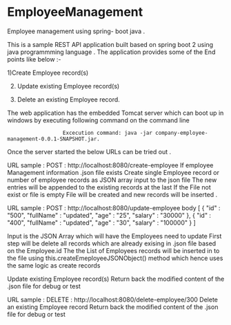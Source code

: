 # EmployeeManagement


Employee management using spring- boot java .

This is a sample REST API application built based on spring boot 2 using java programmming language . The application provides some of the End points like below :-

1)Create Employee record(s)

2) Update existing Employee record(s)

3) Delete an existing Employee record.

The web application has the embedded Tomcat server which can boot up in windows by executing following command on the command line

                      Excecution command: java -jar company-employee-management-0.0.1-SNAPSHOT.jar.

Once the server started the below URLs can be tried out .

URL sample : POST : http://localhost:8080/create-employee
If employee Management information .json file exists Create single Employee record or number of employee records as JSON array input to the json file The new entries will be appended to the existing records at the last If the File not exist or file is empty File will be created and new records will be inserted .

URL sample : POST : http://localhost:8080/update-employee
body [ { "id" : "500", "fullName" : "updated", "age" : "25", "salary" : "30000" }, { "id" : "400", "fullName" : "updated", "age" : "30", "salary" : "100000" } ]

Input is the JSON Array which will have the Employees need to update First step will be delete all records which are already exising in .json file based on the Employee.id The the List of Employees records will be inserted in to the file using this.createEmeployeeJSONObject() method which hence uses the same logic as create records

Update existing Employee record(s) Return back the modified content of the .json file for debug or test

URL sample : DELETE : http://localhost:8080/delete-employee/300
Delete an existing Employee record Return back the modified content of the .json file for debug or test
